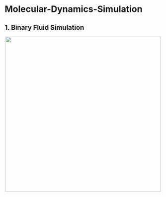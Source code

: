 # Molecular-Dynamics-Simulation


## 1. Binary Fluid Simulation

<p align="center">
<img src="https://github.com/sleipnir029/Molecular-Dynamics-Simulation/blob/main/BinaryFluid/movies/binaryfluid.gif" width="500" height="500"/>